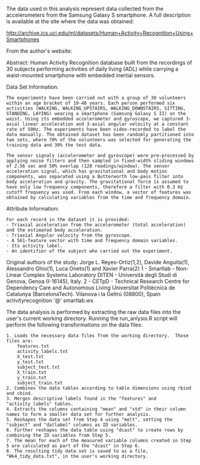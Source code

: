 The data used in this analysis represent data collected from the accelerometers from the Samsung Galaxy S smartphone. A full description is available at the site where the data was obtained:

  http://archive.ics.uci.edu/ml/datasets/Human+Activity+Recognition+Using+Smartphones

From the author's website:

Abstract: Human Activity Recognition database built from the recordings of 30 subjects performing activities of daily living (ADL) while carrying a waist-mounted smartphone with embedded inertial sensors.
	
Data Set Information:

	The experiments have been carried out with a group of 30 volunteers within an age bracket of 19-48 years. Each person performed six activities (WALKING, WALKING_UPSTAIRS, WALKING_DOWNSTAIRS, SITTING, STANDING, LAYING) wearing a smartphone (Samsung Galaxy S II) on the waist. Using its embedded accelerometer and gyroscope, we captured 3-axial linear acceleration and 3-axial angular velocity at a constant rate of 50Hz. The experiments have been video-recorded to label the data manually. The obtained dataset has been randomly partitioned into two sets, where 70% of the volunteers was selected for generating the training data and 30% the test data.

	The sensor signals (accelerometer and gyroscope) were pre-processed by applying noise filters and then sampled in fixed-width sliding windows of 2.56 sec and 50% overlap (128 readings/window). The sensor acceleration signal, which has gravitational and body motion components, was separated using a Butterworth low-pass filter into body acceleration and gravity. The gravitational force is assumed to have only low frequency components, therefore a filter with 0.3 Hz cutoff frequency was used. From each window, a vector of features was obtained by calculating variables from the time and frequency domain.

Attribute Information:

	For each record in the dataset it is provided:
	- Triaxial acceleration from the accelerometer (total acceleration) and the estimated body acceleration.
	- Triaxial Angular velocity from the gyroscope.
	- A 561-feature vector with time and frequency domain variables.
	- Its activity label.
	- An identifier of the subject who carried out the experiment. 

Original authors of the study:
	Jorge L. Reyes-Ortiz(1,2), Davide Anguita(1), Alessandro Ghio(1), Luca Oneto(1) and Xavier Parra(2)
	1 - Smartlab - Non-Linear Complex Systems Laboratory
	DITEN - Università degli Studi di Genova, Genoa (I-16145), Italy.
	2 - CETpD - Technical Research Centre for Dependency Care and Autonomous Living
	Universitat Politècnica de Catalunya (BarcelonaTech). Vilanova i la Geltrú (08800), Spain
	activityrecognition '@' smartlab.ws 

  
The data analysis is performed by extracting the raw data files into the user's current working directory.  Running the run_anlysis.R script will perform the following transformations on the data files:

	1. Loads the necessary data files from the working directory.  Those files are:
		features.txt
		activity_labels.txt
		X_test.txt
		y_test.txt
		subject_test.txt
		X_train.txt
		y_train.txt
		subject_train.txt
	2. Combines the data tables according to table dimensions using rbind and cbind.
	3. Merges descriptive labels found in the "features" and "activity_labels" tables.
	4. Extracts the columns containing "mean" and "std" in their column names to form a smaller data set for further analysis.
	5. Reshapes the data set from Step 4 using "melt", setting the "subject" and "datlabel" columns as ID variables.
	6. Further reshapes the data table using "dcast" to create rows by combining the ID variables from Step 5.
	7. The mean for each of the measured variable columns created in Step 5 are calculated as part of the "dcast" in Step 6.
	8. The resulting tidy data set is saved to as a file, "Wk4_tidy_data.txt", in the user's working directory.
